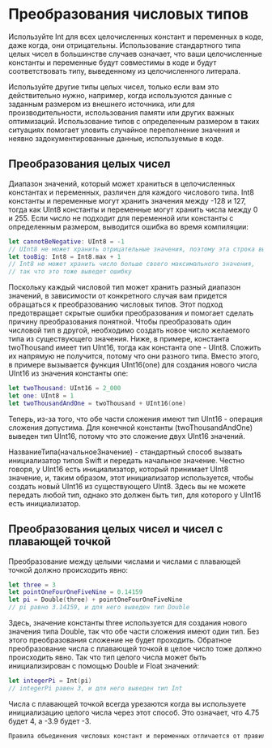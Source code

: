 # Преобразования числовых типов
Используйте Int для всех целочисленных констант и переменных в коде, даже когда, они отрицательны. Использование стандартного типа целых чисел в большинстве случаев означает, что ваши целочисленные константы и переменные будут совместимы в коде и будут соответствовать типу, выведенному из целочисленного литерала.

Используйте другие типы целых чисел, только если вам это действительно нужно, например, когда используются данные с заданным размером из внешнего источника, или для производительности, использования памяти или других важных оптимизаций. Использование типов с определенным размером в таких ситуациях помогает уловить случайное переполнение значения и неявно задокументированные данные, используемые в коде.

## Преобразования целых чисел
Диапазон значений, который может храниться в целочисленных константах и переменных, различен для каждого числового типа. Int8 константы и переменные могут хранить значения между -128 и 127, тогда как UInt8 константы и переменные могут хранить числа между 0 и 255. Если число не подходит для переменной или константы с определенным размером, выводится ошибка во время компиляции:

```swift
let cannotBeNegative: UInt8 = -1
// UInt8 не может хранить отрицательные значения, поэтому эта строка выведет ошибку
let tooBig: Int8 = Int8.max + 1
// Int8 не может хранить число больше своего максимального значения,
// так что это тоже выведет ошибку
```

Поскольку каждый числовой тип может хранить разный диапазон значений, в зависимости от конкретного случая вам придется обращаться к преобразованию числовых типов. Этот подход предотвращает скрытые ошибки преобразования и помогает сделать причину преобразования понятной. Чтобы преобразовать один числовой тип в другой, необходимо создать новое число желаемого типа из существующего значения. Ниже, в примере, константа twoThousand имеет тип UInt16, тогда как константа one - UInt8. Сложить их напрямую не получится, потому что они разного типа. Вместо этого, в примере вызывается функция UInt16(one) для создания нового числа UInt16 из значения константы one:

```swift
let twoThousand: UInt16 = 2_000
let one: UInt8 = 1
let twoThousandAndOne = twoThousand + UInt16(one)
```

Теперь, из-за того, что обе части сложения имеют тип UInt16 - операция сложения допустима. Для конечной константы (twoThousandAndOne) выведен тип UInt16, потому что это сложение двух UInt16 значений.

НазваниеТипа(начальноеЗначение) - стандартный способ вызвать инициализатор типов Swift и передать начальное значение. Честно говоря, у UInt16 есть инициализатор, который принимает UInt8 значение, и, таким образом, этот инициализатор используется, чтобы создать новый UInt16 из существующего UInt8. Здесь вы не можете передать любой тип, однако это должен быть тип, для которого у UInt16 есть инициализатор.

## Преобразования целых чисел и чисел с плавающей точкой
Преобразование между целыми числами и числами с плавающей точкой должно происходить явно:

```swift
let three = 3
let pointOneFourOneFiveNine = 0.14159
let pi = Double(three) + pointOneFourOneFiveNine
// pi равно 3.14159, и для него выведен тип Double
```

Здесь, значение константы three используется для создания нового значения типа Double, так что обе части сложения имеют один тип. Без этого преобразования сложение не будет проходить. Обратное преобразование числа с плавающей точкой в целое число тоже должно происходить явно. Так что тип целого числа может быть инициализирован с помощью Double и Float значений:

```swift
let integerPi = Int(pi)
// integerPi равен 3, и для него выведен тип Int
```

Числа с плавающей точкой всегда урезаются когда вы используете инициализацию целого числа через этот способ. Это означает, что 4.75 будет 4, а -3.9 будет -3.

```swift
Правила объединения числовых констант и переменных отличается от правил числовых литералов. Литеральное значение 3 может напрямую сложиться с литеральным значением 0.14159, потому что числовые литералы сами по себе не имеют явного типа. Их значение выводится только когда исполняется компилятором.
```
